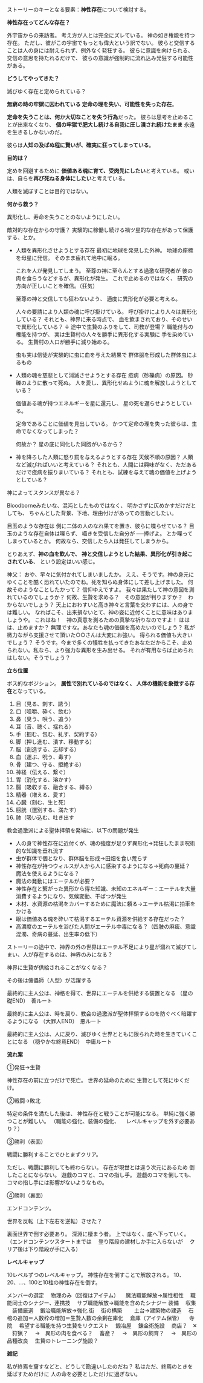 ストーリーのキーとなる要素：**神性存在**について検討する。

**神性存在ってどんな存在？**

外宇宙からの来訪者。
考え方が人とは完全にズレている。
神の如き権能を持つ存在。
ただし、彼がこの宇宙でもっとも偉大という訳でない。
彼らと交信することは人の身には耐えられず、例外なく発狂する。
彼らに意識を向けられる、交信の意思を持たれるだけで、
彼らの意識が強制的に流れ込み発狂する可能性がある。

**どうしてやってきた？**

滅びゆく存在と定められている？

**無窮の時の牢獄に囚われている**
**定命の理を失い、可能性を失った存在**。

**定命を失うことは、何か大切なことを失う行為**だった。
彼らは思考を止めることが出来なくなり、
**個の牢獄で肥大し続ける自我に圧し潰され続けたまま**
永遠を生きるしかないのだ。

彼らは**人知の及ばぬ程に賢いが、確実に狂ってしまっている**。

**目的は？**

定めを回避するために
**価値ある魂に育て、受肉先にしたい**と考えている。
或いは、自らを**再び死ねる身体にしたい**と考えている。

人類を滅ぼすことは目的ではない。

**何から救う？**

異形化し、寿命を失うことのないようにしたい。

敵対的な存在からの守護？
実験的に稼働し続ける禍ツ星的な存在があって保護する、とか。

- 人類を異形化させようとする存在
	最初に地球を発見した外神。
	地球の座標を母星に発信。
	そのまま疲れて地中に眠る。

	これを人が発見してしまう。
	至尊の神に至らんとする過激な研究者が
	彼の肉を食らうなどするが、異形化が発生。
	これで止めるのではなく、
	研究の方向が正しいことを確信。（狂気）

	至尊の神と交信しても狂わないよう、
	適度に異形化が必要と考える。
	
	人々の要請により人類の魂に呼び掛けている。
	呼び掛けにより人々は異形化している？
	それとも、神界に来る時点で、
	血を飲まされており、そのせいで異形化している？
	↓
	途中で生贄のふりをして、司教が登場？
	職能付与の権能を持つが、
	実は生贄村の人々を勝手に異形化する実験に
	手を染めている。
	生贄村の人口が勝手に減り始める。

	虫も実は信徒が実験的に虫に血を与えた結果で
	群体脳を形成した群体虫によるもの

- 人類の魂を慈悲として消滅させようとする存在
	疫病（砂礫病）の原因。
	砂礫のように散って死ぬ。
	人を愛し、異形化せぬように魂を解放しようとしている？

	価値ある魂が持つエネルギーを星に還元し、
	星の死を遅らせようとしている。

	定命であることに価値を見出している。
	かつて定命の理を失った彼らは、生命でなくなってしまった？
	
	何故か？
	星の底に同化した同胞がいるから？

- 神を降ろした人類に怒り罰を与えるようとする存在
	天候不順の原因？
	人類など滅びればいいと考えている？
	それとも、人間には興味がなく、ただあるだけで疫病を振りまいている？
	それとも、試練を与えて魂の価値を上げようとしている？

神によってスタンスが異なる？

Bloodborneみたいな、混沌としたものではなく、
明かさずに仄めかすだけだとしても、
ちゃんとした背景、下地、理由付けがあっての言動としたい。

目玉のような存在は
側に二体の人のなれ果てを置き、彼らに喋らせている？
目玉のような存在自体は喋らず、
囁きを受信した自分が
──捧げよ。
とか喋ってしまっているとか。
何故なら、交信したら人は発狂してしまうから。

とりあえず、**神の血を飲んで、**
**神と交信しようとした結果、異形化が引き起こされている**、
という設定はいい感じ。

神父：
おや、早々に気付かれてしまいましたか。
ええ、そうです。神の身元にゆくことを酷く恐れていたのでね。死を知らぬ身体にして差し上げました。
何故そのようなことしたかって？
信仰ゆえですよ。
我々は果たして神の意図を測れているのでしょうか？
何故、生贄を求める？　その意図が判りますか？　わからないでしょう？
天上におわすいと高き神々と言葉を交わすには、人の身では難しい。
なればこそ、出来損ないとて、神の姿に近付くことに意味はありましょうや。
これはね！　神の真意を測るための真摯な祈りなのですよ！
ははは、止めますか？
無理ですな。あなたも魂の価値を高めたいのでしょう？
私が微力ながら支援させて頂いた○○さんは大変にお強い。
得られる価値も大きいでしょう？
そうです。今まで多くの犠牲を払ってきたあなただからこそ、止められない。私なら、より強力な異形を生み出せる。
それが有用ならば止められはしない。そうでしょう？

**立ち位置**

ボス的なポジション。
**属性で別れているのではなく、**
**人体の機能を象徴する存在**となっている。

1. 目（見る、刺す、誘う）
2. 口（咀嚼、砕く、飲む）
3. 鼻（臭う、唄う、追う）
4. 耳（音、聴く、揺れる）
5. 手（掴む、包む、糺す、契約する）
6. 脚（押し進む、潰す、移動する）
7. 脳（創造する、忘却する）
8. 血（運ぶ、呪う、毒す）
9. 骨（建つ、守る、拒絶する）
10. 神経（伝える、繋ぐ）
11. 胃（消化する、溶かす）
12. 腸（吸収する、融合する、縛る）
13. 精器（増える、愛す）
14. 心臓（刻む、生と死）
15. 膀胱（選別する、満たす）
16. 肺（吸い込む、吐き出す



教会過激派による聖体拝領を発端に、以下の問題が発生

- 人の身で神性存在に近付くが、魂の強度が足りず異形化→発狂したまま呪術的な知識を垂れ流す
- 虫が群体で個となり、群体脳を形成→田畑を食い荒らす
- 神性存在が持つウィルスが人から人に感染するようになる→死病の蔓延？　魔法を使えるようになる？
- 魔法の発動にはエーテルが必要？
- 神性存在と繋がった異形から得た知識、未知のエネルギー：エーテルを大量消費するようになり、気候変動、干ばつが発生
- 木材、水資源の枯渇をカバーするために魔法に頼る→エーテル枯渇に拍車をかける
- 眼は価値ある魂を砕いて枯渇するエーテル資源を供給する存在だった？
- 高濃度のエーテルを浴びた人間がエーテル中毒になる？（四肢の麻痺、意識混濁、奇病の蔓延、出生率の低下）

ストーリーの途中で、神界の外の世界はエーテル不足により星が涸れて滅びてしまい、人が存在するのは、神界のみになる？

神界に生贄が供給されることがなくなる？

その後は傀儡師（人型）が活躍する


最終的に主人公は、神格を得て、世界にエーテルを供給する装置となる
（星の礎END）　善ルート

最終的に主人公は、時を戻り、教会の過激派が聖体拝領するのを防ぐべく暗躍するようになる
（大罪人END）　悪ルート

最終的に主人公は、人に戻り、滅びゆく世界とともに限られた時を生きていくことになる
（穏やかな終焉END）　中庸ルート




**流れ案**

①発狂→生贄

神性存在の前に立つだけで死亡。
世界の延命のために
生贄として死にゆくだけ。

②戦闘→敗北

特定の条件を満たした後は、
神性存在と戦うことが可能になる。
単純に強く勝つことが難しい。
（職能の強化、装備の強化、
　レベルキャップを外す必要あり？）

③勝利（表面）

戦闘に勝利することでひとまずクリア。

ただし、戦闘に勝利しても終わらない。
存在が現世とは違う次元にあるため
倒したことにならない。
遊戯のコマと、コマの指し手。
遊戯のコマを倒しても、
コマの指し手には影響がないようなもの。

④勝利（裏面）

エンドコンテンツ。

世界を反転（上下左右を逆転）させた？

裏面世界で倒す必要あり。
深淵に棲まう者。
上ではなく、底へ下っていく。
（エンドコンテンツスタートまでは
　登り階段の建材しか手に入らないが
　クリア後は下り階段が手に入る）

**レベルキャップ**

10レベルずつのレベルキャップ。
神性存在を倒すことで解放される。
10、20、…、100と10柱の神性存在を倒す。

メンバーの選定
　物理のみ（回復はアイテム）
　魔法職能解放→属性相性
　職能同士のシナジー、連携技
　サブ職能解放→職能を含めたシナジー
装備
　収集
　装備厳選
　鍛冶職能解放→強化
街
　街の構築
　　土台→建築物の建造
　石棺の追加＝人数枠の増加＝生贄人数の余剰在庫化
　倉庫（アイテム保管）
　寺院
　希望する職能を持つ生贄をリクエスト
　鍛冶屋
　錬金術施設
　商店？　✕
　狩猟？
　→　異形の肉を食べる？
　畜産？
　→　異形の飼育？
　→　異形の品種改良
　生贄のトレーニング施設？

**雑記**

私が終焉を齎すなどと、どうして勘違いしたのだね？
私はただ、終焉のときを延ばすためだけに
人の命を必要としただけに過ぎない。

